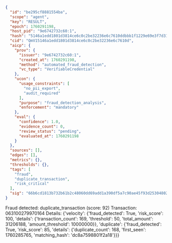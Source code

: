 ```json
{
  "id": "be295cf8881554ba",
  "scope": "agent",
  "key": "RESULT",
  "epoch": 1760291198,
  "host_pid": "9e6742732c60:1",
  "hash": "5146a1edd1801d3814ce6c0c2be32236e6c7610ddbbb1f1229e69e3f7d31c75a",
  "cid": "QmV15146a1edd1801d3814ce6c0c2be32236e6c7610d",
  "aicp": {
    "prov": {
      "issuer": "9e6742732c60:1",
      "created_at": 1760291198,
      "method": "automated_fraud_detection",
      "vc_type": "VerifiableCredential"
    },
    "ucon": {
      "usage_constraints": [
        "no_pii_export",
        "audit_required"
      ],
      "purpose": "fraud_detection_analysis",
      "enforcement": "mandatory"
    },
    "eval": {
      "confidence": 1.0,
      "evidence_count": 0,
      "review_status": "pending",
      "evaluated_at": 1760291198
    }
  },
  "sources": [],
  "edges": [],
  "metrics": {},
  "thresholds": {},
  "tags": [
    "fraud",
    "duplicate_transaction",
    "risk_critical"
  ],
  "sig": "66b6cd1813b732b61b2c48060dd69add1a390df5a7c90ae45f93d25304802a84"
}
```

Fraud detected: duplicate_transaction (score: 92)
Transaction: 063100279970164
Details: {'velocity': {'fraud_detected': True, 'risk_score': 100, 'details': {'transaction_count': 169, 'threshold': 50, 'total_amount': 31206188, 'amount_threshold': 10000000}}, 'duplicate': {'fraud_detected': True, 'risk_score': 85, 'details': {'duplicate_count': 168, 'first_seen': 1760285765, 'matching_hash': 'dc8a7598801f2a18'}}}